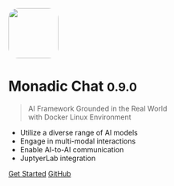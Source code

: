 <img src="/assets/images/favicon/favicon.png" width="100px" style="border-radius: 20%;
"/>

# Monadic Chat <small>0.9.0</small>

> AI Framework Grounded in the Real World<br />with Docker Linux Environment

- Utilize a diverse range of AI models
- Engage in multi-modal interactions
- Enable AI-to-AI communication
- JuptyerLab integration

[Get Started](#monadic-chat)
[GitHub](https://github.com/yohasebe/monadic-chat/)

